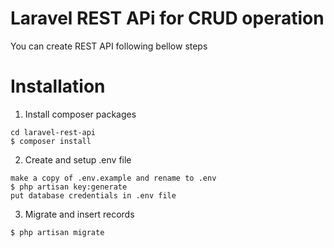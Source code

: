 # Laravel REST APi for CRUD operation

You can create REST API following bellow steps

# Installation
1. Install composer packages
```
cd laravel-rest-api
$ composer install
```

2. Create and setup .env file
```
make a copy of .env.example and rename to .env
$ php artisan key:generate
put database credentials in .env file
```

3. Migrate and insert records
```
$ php artisan migrate
```
